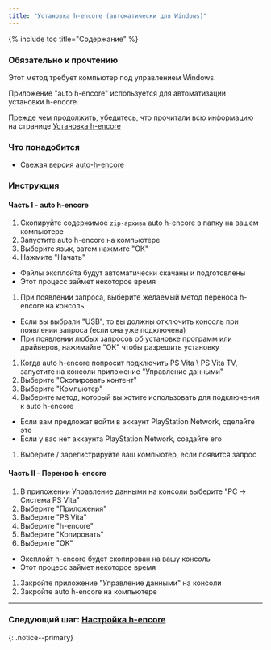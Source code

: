 ```yaml
---
title: "Установка h-encore (автоматически для Windows)"
---
```


{% include toc title="Содержание" %}

### Обязательно к прочтению

Этот метод требует компьютер под управлением Windows.
    
Приложение "auto h-encore" используется для автоматизации установки h-encore.

Прежде чем продолжить, убедитесь, что прочитали всю информацию на странице [Установка h-encore](installing-h-encore)

### Что понадобится

* Свежая версия [auto-h-encore](https://github.com/noahc3/auto-h-encore/releases/latest)
  
### Инструкция

#### Часть I - auto h-encore

1. Скопируйте содержимое `zip-архива` auto h-encore в папку на вашем компьютере
1. Запустите auto h-encore на компьютере
1. Выберите язык, затем нажмите "OK"
1. Нажмите "Начать"
  + Файлы эксплойта будут автоматически скачаны и подготовлены
  + Этот процесс займет некоторое время
1. При появлении запроса, выберите желаемый метод переноса h-encore на консоль
  + Если вы выбрали "USB", то вы должны отключить консоль при появлении запроса (если она уже подключена)
  + При появлении любых запросов об установке программ или драйверов, нажимайте "OK" чтобы разрешить установку
1. Когда auto h-encore попросит подключить PS Vita \ PS Vita TV, запустите на консоли приложение "Управление данными"
1. Выберите "Скопировать контент"
1. Выберите "Компьютер"
1. Выберите метод, который вы хотите использовать для подключения к auto h-encore
  + Если вам предложат войти в аккаунт PlayStation Network, сделайте это
  + Если у вас нет аккаунта PlayStation Network, создайте его
1. Выберите / зарегистрируйте ваш компьютер, если появится запрос

#### Часть II - Перенос h-encore

1. В приложении Управление данными на консоли выберите "PC -> Система PS Vita"
1. Выберите "Приложения"
1. Выберите "PS Vita"
1. Выберите "h-encore"
1. Выберите "Копировать"
1. Выберите "OK"
  + Эксплойт h-encore будет скопирован на вашу консоль
  + Этот процесс займет некоторое время
1. Закройте приложение "Управление данными" на консоли
1. Закройте auto h-encore на компьютере

___

### Следующий шаг: [Настройка h-encore](configuring-h-encore)
{: .notice--primary}
